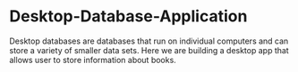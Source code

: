 # Desktop-Database-Application
Desktop databases are databases that run on individual computers and can store a variety of smaller data sets. Here we are building a desktop app that allows user to store information about books.
